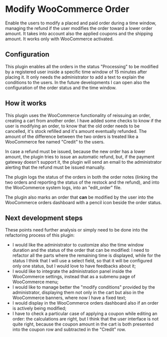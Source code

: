 # Modify WooCommerce Order

Enable the users to modify a placed and paid order during a time window, managing the refund if the user modifies the
order toward a lower order amount. It takes into account also the applied coupons and the shipping amount. It works only
with WooCommerce activated.

## Configuration

This plugin enables all the orders in the status "Processing" to be modified by a registered user inside a specific time
window of 15 minutes after placing it. It only needs the administrator to add a text to explain the conditions to the
users. In the future developments I can open also the configuration of the order status and the time window.

## How it works

This plugin uses the WooCommerce functionality of reissuing an order, creating a cart from another order. I have added
some checks to know if the user is modifying an order, to know that the old order needs to be cancelled, it's stock
refilled and it's amount eventually refunded. The amount of the difference between the two orders is treated like a
WooCommerce fee named "Credit" to the users.

In case a refund must be issued, because the new order has a lower amount, the plugin tries to issue an automatic
refund, but, if the payment gateway doesn't support it, the plugin will send an email to the administrator alerting that
the refund must be issued manually.

The plugin logs the status of the orders in both the order notes (linking the two orders and reporting the status of the
restock and the refund), and into the WooCommerce system logs, into an "edit_order" file.

The plugin also marks an order that **can** be modified by the user into the WooCommerce orders dashboard with a pencil
icon beside the order status.

## Next development steps

These points need further analysis or simply need to be done into the refactoring process of this plugin:

- I would like the administrator to customize also the time window duration and the status of the order that can be
  modified: I need to refactor all the parts where the remaining time is displayed, while for the status I think that I
  will use a select field, so that it will be configured only one status, but I would love to have feedbacks about it;
- I would like to integrate the administration panel inside the WooCommerce settings, instead that as a submenu page of
  WooCommerce menu;
- I would like to manage better the "modify conditions" provided by the administrator, displaying them not only in the
  cart but also in the WooCommerce banners, where now I have a fixed text;
- I would display in the WooCommerce orders dashboard also if an order is actively being modified;
- I have to check a particular case of applying a coupon while editing an order: the calculations are right, but I think
  that the user interface is not quite right, because the coupon amount in the cart is both presented into the coupon
  row and subtracted in the "Credit" row.
